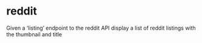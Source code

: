 # reddit
Given a ‘listing’ endpoint to the reddit API display a list of reddit listings with the thumbnail and title
